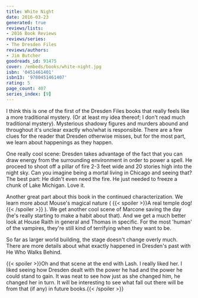 ```yaml
---
title: White Night
date: 2016-03-23
generated: true
reviews/lists:
- 2016 Book Reviews
reviews/series:
- The Dresden Files
reviews/authors:
- Jim Butcher
goodreads_id: 91475
cover: /embeds/books/white-night.jpg
isbn: '0451461401'
isbn13: '9780451461407'
rating: 5
page_count: 407
series_index: [9]
---
```

I think this is one of the first of the Dresden Files books that really feels like a more traditional mystery. (Or at least my idea thereof; I don't read much traditional mystery). Mysterious shadowy figures and murders abound and throughout it's unclear exactly who/what is responsible. There are a few clues for the reader that Dresden otherwise misses, but for the most part, we learn about happenings as they happen.  

One really cool scene: Dresden takes advantage of the fact that you can draw energy from the surrounding environment in order to power a spell. He proceed to shoot off a pillar of fire 2-3 feet wide and 20 stories high into the night sky. Can you imagine being a mortal living in Chicago and seeing that? The best part: He didn't even need the fire. He just needed to freeze a chunk of Lake Michigan. Love it.  

<!--more-->

Another great part about this book in the continued characterization. We learn more about Mouse's magical nature (  {{< spoiler >}}A real temple dog!{{< /spoiler >}}  ). We get another cool scene of Marcone saving the day (he's really starting to make a habit about that). And we get a much better look at House Raith in general and Thomas in specific. For the most 'human' of the vampires, they're still kind of terrifying when they want to be.  

So far as larger world building, the stage doesn't change overly much. There are more details about what exactly happened in Dresden's past with He Who Walks Behind.  

{{< spoiler >}}Oh and that scene at the end with Lash. I really liked her. I liked seeing how Dresden dealt with the power he had and the power he could stand to gain. It was neat to see how just as she changed him, he changed her in turn. It will be interesting to see what fall out there will be from that (if any) in future books.{{< /spoiler >}}